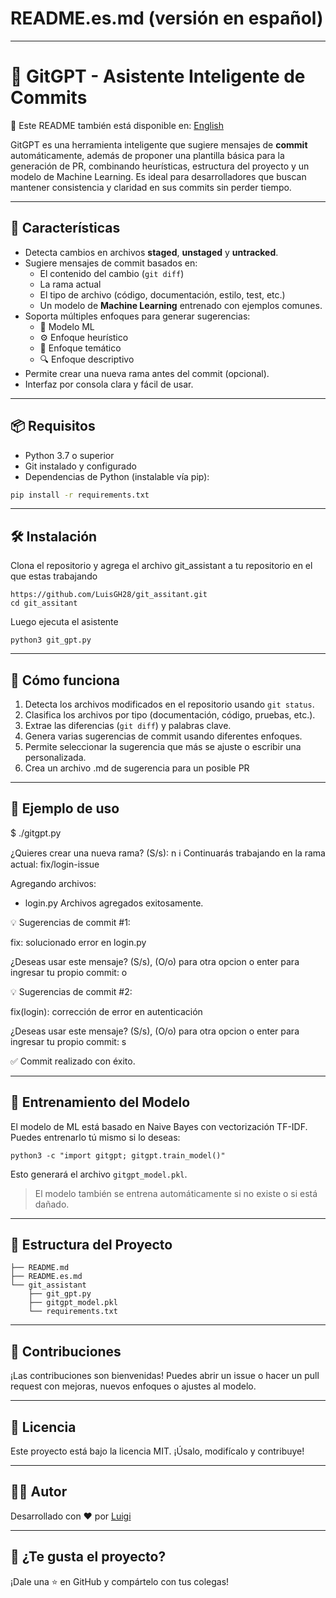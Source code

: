 # README.es.md (versión en español)

---

# 🤖 GitGPT - Asistente Inteligente de Commits

📄 Este README también está disponible en: [English](README.md)

GitGPT es una herramienta inteligente que sugiere mensajes de **commit** automáticamente, además de proponer una plantilla básica para la generación de PR, combinando heurísticas, estructura del proyecto y un modelo de Machine Learning. Es ideal para desarrolladores que buscan mantener consistencia y claridad en sus commits sin perder tiempo.

---

## 🚀 Características

- Detecta cambios en archivos **staged**, **unstaged** y **untracked**.
- Sugiere mensajes de commit basados en:
  - El contenido del cambio (`git diff`)
  - La rama actual
  - El tipo de archivo (código, documentación, estilo, test, etc.)
  - Un modelo de **Machine Learning** entrenado con ejemplos comunes.
- Soporta múltiples enfoques para generar sugerencias:
  - 🔬 Modelo ML
  - ⚙️ Enfoque heurístico
  - 🎯 Enfoque temático
  - 🔍 Enfoque descriptivo
- Permite crear una nueva rama antes del commit (opcional).
- Interfaz por consola clara y fácil de usar.

---

## 📦 Requisitos

- Python 3.7 o superior
- Git instalado y configurado
- Dependencias de Python (instalable vía pip):

```bash
pip install -r requirements.txt
```

---

## 🛠 Instalación

Clona el repositorio y agrega el archivo git_assistant a tu repositorio en el que estas trabajando

```
https://github.com/LuisGH28/git_assitant.git
cd git_assitant
```

Luego ejecuta el asistente

```
python3 git_gpt.py
```

---

## 🧠 Cómo funciona

1. Detecta los archivos modificados en el repositorio usando `git status`.
2. Clasifica los archivos por tipo (documentación, código, pruebas, etc.).
3. Extrae las diferencias (`git diff`) y palabras clave.
4. Genera varias sugerencias de commit usando diferentes enfoques.
5. Permite seleccionar la sugerencia que más se ajuste o escribir una personalizada.
6. Crea un archivo .md de sugerencia para un posible PR

---

## 💬 Ejemplo de uso

$ ./gitgpt.py

¿Quieres crear una nueva rama? (S/s): n
ℹ️ Continuarás trabajando en la rama actual: fix/login-issue

Agregando archivos:

+ login.py
  Archivos agregados exitosamente.

💡 Sugerencias de commit #1:

fix: solucionado error en login.py

¿Deseas usar este mensaje? (S/s), (O/o) para otra opcion o enter para ingresar tu propio commit: o

💡 Sugerencias de commit #2:

 fix(login): corrección de error en autenticación

¿Deseas usar este mensaje? (S/s), (O/o) para otra opcion o enter para ingresar tu propio commit: s

✅ Commit realizado con éxito.

---

## 🧪 Entrenamiento del Modelo

El modelo de ML está basado en Naive Bayes con vectorización TF-IDF. Puedes entrenarlo tú mismo si lo deseas:

```
python3 -c "import gitgpt; gitgpt.train_model()"

```

Esto generará el archivo `gitgpt_model.pkl`.

> El modelo también se entrena automáticamente si no existe o si está dañado.

---

## 📁 Estructura del Proyecto

```
├── README.md
├── README.es.md
└── git_assistant
    ├── git_gpt.py
    ├── gitgpt_model.pkl
    └── requirements.txt

```

---

## 🤝 Contribuciones

¡Las contribuciones son bienvenidas! Puedes abrir un issue o hacer un pull request con mejoras, nuevos enfoques o ajustes al modelo.

---

## 📄 Licencia

Este proyecto está bajo la licencia MIT. ¡Úsalo, modifícalo y contribuye!

---

## 🧑‍💻 Autor

Desarrollado con ❤️ por [Luigi](https://github.com/LuisGH28)

---

## 🌟 ¿Te gusta el proyecto?

¡Dale una ⭐ en GitHub y compártelo con tus colegas!
